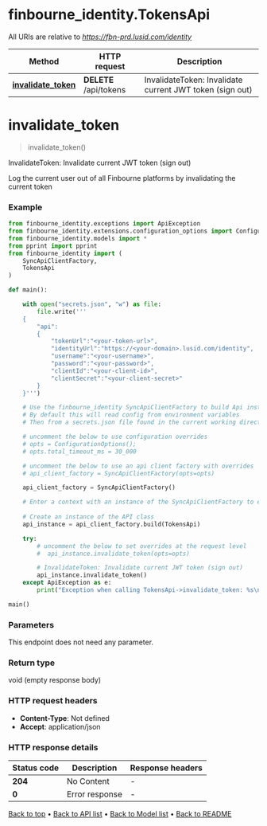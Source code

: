 # finbourne_identity.TokensApi

All URIs are relative to *https://fbn-prd.lusid.com/identity*

Method | HTTP request | Description
------------- | ------------- | -------------
[**invalidate_token**](TokensApi.md#invalidate_token) | **DELETE** /api/tokens | InvalidateToken: Invalidate current JWT token (sign out)


# **invalidate_token**
> invalidate_token()

InvalidateToken: Invalidate current JWT token (sign out)

Log the current user out of all Finbourne platforms by invalidating the current token

### Example

```python
from finbourne_identity.exceptions import ApiException
from finbourne_identity.extensions.configuration_options import ConfigurationOptions
from finbourne_identity.models import *
from pprint import pprint
from finbourne_identity import (
    SyncApiClientFactory,
    TokensApi
)

def main():

    with open("secrets.json", "w") as file:
        file.write('''
    {
        "api":
        {
            "tokenUrl":"<your-token-url>",
            "identityUrl":"https://<your-domain>.lusid.com/identity",
            "username":"<your-username>",
            "password":"<your-password>",
            "clientId":"<your-client-id>",
            "clientSecret":"<your-client-secret>"
        }
    }''')

    # Use the finbourne_identity SyncApiClientFactory to build Api instances with a configured api client
    # By default this will read config from environment variables
    # Then from a secrets.json file found in the current working directory

    # uncomment the below to use configuration overrides
    # opts = ConfigurationOptions();
    # opts.total_timeout_ms = 30_000

    # uncomment the below to use an api client factory with overrides
    # api_client_factory = SyncApiClientFactory(opts=opts)

    api_client_factory = SyncApiClientFactory()

    # Enter a context with an instance of the SyncApiClientFactory to ensure the connection pool is closed after use
    
    # Create an instance of the API class
    api_instance = api_client_factory.build(TokensApi)

    try:
        # uncomment the below to set overrides at the request level
        #  api_instance.invalidate_token(opts=opts)

        # InvalidateToken: Invalidate current JWT token (sign out)
        api_instance.invalidate_token()
    except ApiException as e:
        print("Exception when calling TokensApi->invalidate_token: %s\n" % e)

main()
```

### Parameters
This endpoint does not need any parameter.

### Return type

void (empty response body)

### HTTP request headers

 - **Content-Type**: Not defined
 - **Accept**: application/json

### HTTP response details
| Status code | Description | Response headers |
|-------------|-------------|------------------|
**204** | No Content |  -  |
**0** | Error response |  -  |

[Back to top](#) &#8226; [Back to API list](../README.md#documentation-for-api-endpoints) &#8226; [Back to Model list](../README.md#documentation-for-models) &#8226; [Back to README](../README.md)

